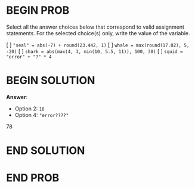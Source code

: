# BEGIN PROB

Select all the answer choices below that correspond to valid assignment
statements. For the selected choice(s) only, write the value of the variable.

[ ] `"seal" = abs(-7) + round(23.442, 1)`
[ ] `whale = max(round(17.82), 5, -20)`
[ ] `shark = abs(max(4, 3, min(10, 5.5, 11)), 100, 30)`
[ ] `squid = "error" + "?" * 4`

# BEGIN SOLUTION

**Answer**:

- Option 2: `18`
- Option 4: `"error????"`

<average>78</average>

# END SOLUTION

# END PROB